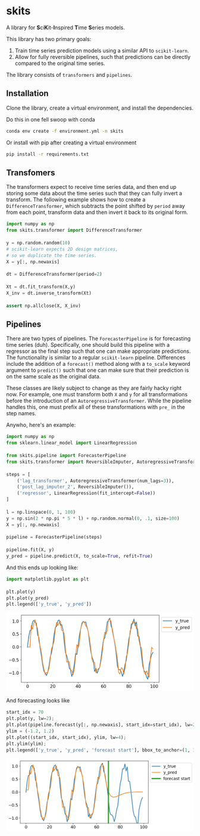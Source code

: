# skits

A library for
**S**ci**K**it-**I**nspired **T**ime **S**eries models.

This library has two primary goals:

1. Train time series prediction models using a similar API to `scikit-learn`.
2. Allow for fully reversible pipelines, such that predictions can be directly compared to the original time series.

The library consists of `transformers` and `pipelines`. 

## Installation

Clone the library, create a virtual environment, and install the dependencies.

Do this in one fell swoop with conda

```bash
conda env create -f environment.yml -n skits
```

Or install with pip after creating a virtual environment

```bash
pip install -r requirements.txt
```

## Transfomers

The transformers expect to receive time series data, and then end up storing some data about the time series such that they can fully invert a transform. The following example shows how to create a `DifferenceTransformer`, which subtracts the point shifted by `period` away from each point, transform data and then invert it back to its original form.

```python
import numpy as np
from skits.transformer import DifferenceTransformer

y = np.random.random(10)
# scikit-learn expects 2D design matrices,
# so we duplicate the time series.
X = y[:, np.newaxis] 

dt = DifferenceTransformer(period=2)

Xt = dt.fit_transform(X,y)
X_inv = dt.inverse_transform(Xt)

assert np.allclose(X, X_inv)
```

## Pipelines

There are two types of pipelines. The `ForecasterPipeline` is for forecasting time series (duh). Specifically, one should build this pipeline with a regressor as the final step such that one can make appropriate predictions. The functionality is similar to a regular `scikit-learn` pipeline. Differences include the addition of a `forecast()` method along with a `to_scale` keyword argument to `predict()` such that one can make sure that their prediction is on the same scale as the original data.

These classes are likely subject to change as they are fairly hacky right now. For example, one must transform both `X` and `y` for all transformations before the introduction of an `AutoregressiveTransformer`. While the pipeline handles this, one must prefix all of these transformations with `pre_` in the step names.

Anywho, here's an example:

```python
import numpy as np
from sklearn.linear_model import LinearRegression

from skits.pipeline import ForecasterPipeline
from skits.transformer import ReversibleImputer, AutoregressiveTransformer
                               
steps = [
    ('lag_transformer', AutoregressiveTransformer(num_lags=3)),
    ('post_lag_imputer_2', ReversibleImputer()),
    ('regressor', LinearRegression(fit_intercept=False))
]
                               
l = np.linspace(0, 1, 100)
y = np.sin(2 * np.pi * 5 * l) + np.random.normal(0, .1, size=100)
X = y[:, np.newaxis]

pipeline = ForecasterPipeline(steps)

pipeline.fit(X, y)
y_pred = pipeline.predict(X, to_scale=True, refit=True)
```

And this ends up looking like:

```python
import matplotlib.pyplot as plt

plt.plot(y)
plt.plot(y_pred)
plt.legend(['y_true', 'y_pred'])
```
![pred](pred.png)

And forecasting looks like

```python
start_idx = 70
plt.plot(y, lw=2);
plt.plot(pipeline.forecast(y[:, np.newaxis], start_idx=start_idx), lw=2);
ylim = (-1.2, 1.2)
plt.plot((start_idx, start_idx), ylim, lw=4);
plt.ylim(ylim);
plt.legend(['y_true', 'y_pred', 'forecast start'], bbox_to_anchor=(1, 1));
```
![forecast](forecast.png)